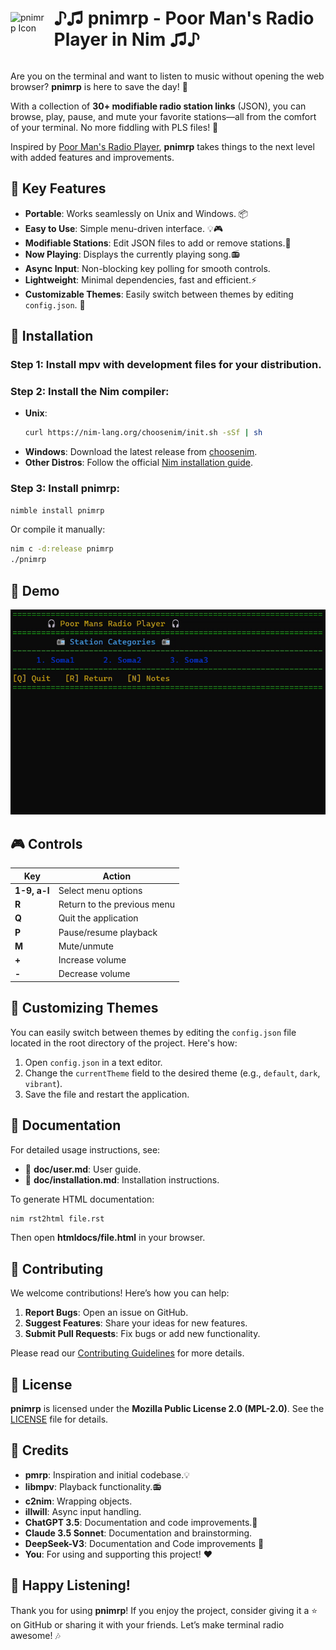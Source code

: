 <div style="display: flex; align-items: center;">
  <img src="ico.ico" alt="pnimrp Icon" width="90" style="margin-right: 10px;" />
  <h1>♪♫ pnimrp - Poor Man's Radio Player in Nim ♫♪</h1>
</div>

Are you on the terminal and want to listen to music without opening
the web browser? **pnimrp** is here to save the day! 🎉

With a collection of **30+ modifiable radio station links** (JSON),
you can browse, play, pause, and mute your favorite stations—all from
the comfort of your terminal. No more fiddling with PLS files! 🚀

Inspired by [Poor Man's Radio Player](https://github.com/hakerdefo/pmrp),
**pnimrp** takes things to the next level with added features and
improvements.

## 🌟 Key Features

- **Portable**: Works seamlessly on Unix and Windows. 📦
- **Easy to Use**: Simple menu-driven interface. 💡🎮
- **Modifiable Stations**: Edit JSON files to add or remove stations.🔧
- **Now Playing**: Displays the currently playing song.📻
- **Async Input**: Non-blocking key polling for smooth controls.
- **Lightweight**: Minimal dependencies, fast and efficient.⚡
- **Customizable Themes**: Easily switch between themes by editing `config.json`. 🎨

## 🚀 Installation

### Step 1: Install **mpv** with development files for your distribution.

### Step 2: Install the Nim compiler:

- **Unix**:
  ```bash
  curl https://nim-lang.org/choosenim/init.sh -sSf | sh
  ```
- **Windows**:
  Download the latest release from [choosenim](https://github.com/dom96/choosenim/releases).
- **Other Distros**:
  Follow the official [Nim installation guide](https://nim-lang.org/install.html).

### Step 3: Install **pnimrp**:
```bash
nimble install pnimrp
```

Or compile it manually:
```bash
nim c -d:release pnimrp
./pnimrp
```

## 🎥 Demo

![pnimrp Demo](demo.gif)

## 🎮 Controls

| Key            | Action                                  |
|----------------|-----------------------------------------|
| **1-9, a-l**   | Select menu options                     |
| **R**          | Return to the previous menu             |
| **Q**          | Quit the application                    |
| **P**          | Pause/resume playback                   |
| **M**          | Mute/unmute                             |
| **+**          | Increase volume                         |
| **-**          | Decrease volume                         |

## 🎨 Customizing Themes

You can easily switch between themes by editing the `config.json` file located in the root directory of the project. Here's how:

1. Open `config.json` in a text editor.
2. Change the `currentTheme` field to the desired theme (e.g., `default`, `dark`, `vibrant`).
3. Save the file and restart the application.

## 📖 Documentation

For detailed usage instructions, see:
- 📄 **doc/user.md**: User guide.
- 📄 **doc/installation.md**: Installation instructions.

To generate HTML documentation:
```bash
nim rst2html file.rst
```

Then open **htmldocs/file.html** in your browser.

## 🤝 Contributing

We welcome contributions! Here’s how you can help:

1. **Report Bugs**: Open an issue on GitHub.
2. **Suggest Features**: Share your ideas for new features.
3. **Submit Pull Requests**: Fix bugs or add new functionality.

Please read our [Contributing Guidelines](CONTRIBUTING.md) for more details.

## 📜 License

**pnimrp** is licensed under the **Mozilla Public License 2.0 (MPL-2.0)**. See the [LICENSE](LICENSE) file
for details.

## 🙏 Credits

- **pmrp**: Inspiration and initial codebase.💡
- **libmpv**: Playback functionality.📻
- **c2nim**: Wrapping objects.
- **illwill**: Async input handling.
- **ChatGPT 3.5**: Documentation and code improvements.🤖
- **Claude 3.5 Sonnet**: Documentation and brainstorming.
- **DeepSeek-V3**: Documentation and Code improvements 🥰
- **You**: For using and supporting this project! ❤️

## 🎉 Happy Listening!

Thank you for using **pnimrp**! If you enjoy the project, consider giving it a ⭐
on GitHub or sharing it with your friends. Let’s make terminal radio awesome! 🎶